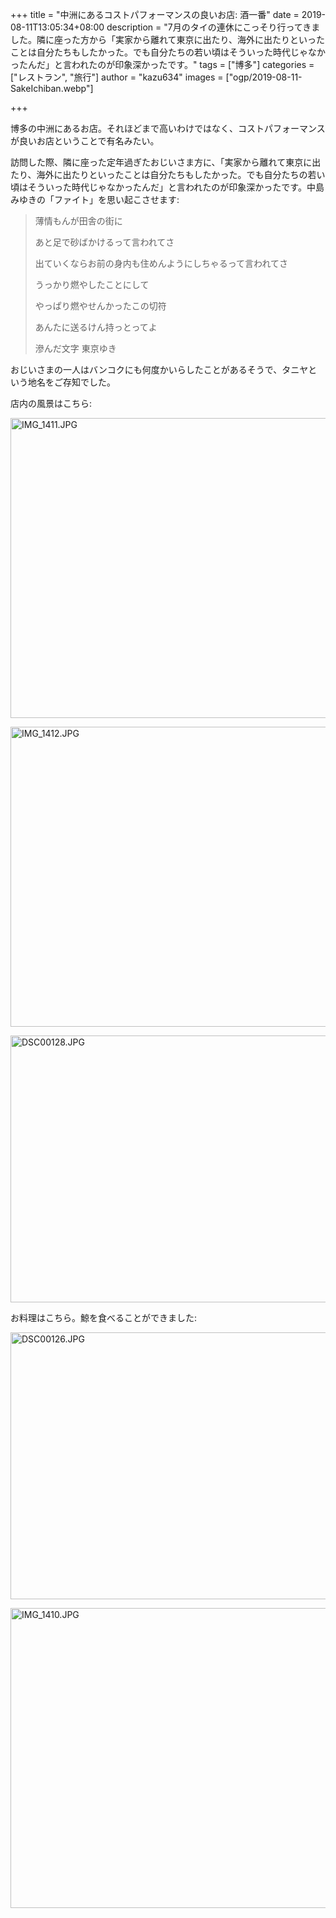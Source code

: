 +++
title = "中洲にあるコストパフォーマンスの良いお店: 酒一番"
date = 2019-08-11T13:05:34+08:00
description = "7月のタイの連休にこっそり行ってきました。隣に座った方から「実家から離れて東京に出たり、海外に出たりといったことは自分たちもしたかった。でも自分たちの若い頃はそういった時代じゃなかったんだ」と言われたのが印象深かったです。"
tags = ["博多"]
categories = ["レストラン", "旅行"]
author = "kazu634"
images = ["ogp/2019-08-11-SakeIchiban.webp"]

+++

博多の中洲にあるお店。それほどまで高いわけではなく、コストパフォーマンスが良いお店ということで有名みたい。

訪問した際、隣に座った定年過ぎたおじいさま方に、「実家から離れて東京に出たり、海外に出たりといったことは自分たちもしたかった。でも自分たちの若い頃はそういった時代じゃなかったんだ」と言われたのが印象深かったです。中島みゆきの「ファイト」を思い起こさせます:

> 薄情もんが田舎の街に
>
> あと足で砂ばかけるって言われてさ
>
> 出ていくならお前の身内も住めんようにしちゃるって言われてさ
>
> うっかり燃やしたことにして
>
> やっぱり燃やせんかったこの切符
>
> あんたに送るけん持っとってよ
>
> 滲んだ文字 東京ゆき

おじいさまの一人はバンコクにも何度かいらしたことがあるそうで、タニヤという地名をご存知でした。

店内の風景はこちら:

<a data-flickr-embed="true"  href="https://www.flickr.com/photos/42332031@N02/48289874572/in/album-72157709654299867/" title="IMG_1411.JPG"><img src="https://live.staticflickr.com/65535/48289874572_bdcfacf215_z.jpg" width="640" height="480" alt="IMG_1411.JPG"></a><script async src="//embedr.flickr.com/assets/client-code.js" charset="utf-8"></script>

<a data-flickr-embed="true"  href="https://www.flickr.com/photos/42332031@N02/48289875012/in/album-72157709654299867/" title="IMG_1412.JPG"><img src="https://live.staticflickr.com/65535/48289875012_fcfd3f9997_z.jpg" width="640" height="480" alt="IMG_1412.JPG"></a><script async src="//embedr.flickr.com/assets/client-code.js" charset="utf-8"></script>

<a data-flickr-embed="true"  href="https://www.flickr.com/photos/42332031@N02/48289457097/in/album-72157709654299867/" title="DSC00128.JPG"><img src="https://live.staticflickr.com/65535/48289457097_5e9bfeb4a5_z.jpg" width="640" height="427" alt="DSC00128.JPG"></a><script async src="//embedr.flickr.com/assets/client-code.js" charset="utf-8"></script>

お料理はこちら。鯨を食べることができました:

<a data-flickr-embed="true"  href="https://www.flickr.com/photos/42332031@N02/48289351411/in/album-72157709654299867/" title="DSC00126.JPG"><img src="https://live.staticflickr.com/65535/48289351411_e8126c93f1_z.jpg" width="640" height="427" alt="DSC00126.JPG"></a><script async src="//embedr.flickr.com/assets/client-code.js" charset="utf-8"></script>

<a data-flickr-embed="true"  href="https://www.flickr.com/photos/42332031@N02/48289874332/in/album-72157709654299867/" title="IMG_1410.JPG"><img src="https://live.staticflickr.com/65535/48289874332_04a33e7743_z.jpg" width="640" height="480" alt="IMG_1410.JPG"></a><script async src="//embedr.flickr.com/assets/client-code.js" charset="utf-8"></script>

